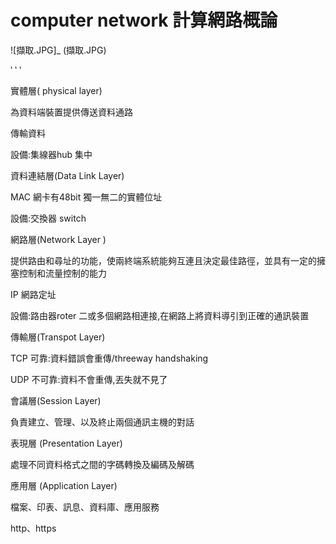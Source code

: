 # computer network 計算網路概論

![擷取.JPG]_ (擷取.JPG)

‵ ‵ ‵

實體層( physical layer)
 
 為資料端裝置提供傳送資料通路
 
 傳輸資料
 
 設備:集線器hub 集中 

資料連結層(Data Link Layer)
 
 MAC 網卡有48bit 獨一無二的實體位址
 
 設備:交換器 switch

網路層(Network Layer ) 

提供路由和尋址的功能，使兩終端系統能夠互連且決定最佳路徑，並具有一定的擁塞控制和流量控制的能力
 
 IP 網路定址
 
 設備:路由器roter  二或多個網路相連接,在網路上將資料導引到正確的通訊裝置
 
傳輸層(Transpot Layer)

TCP 可靠:資料錯誤會重傳/threeway handshaking

UDP 不可靠:資料不會重傳,丟失就不見了

會議層(Session Layer)
 
 負責建立、管理、以及終止兩個通訊主機的對話

 表現層 (Presentation Layer)

處理不同資料格式之間的字碼轉換及編碼及解碼


應用層 (Application Layer)

 檔案、印表、訊息、資料庫、應用服務
 
 http、https
 
 
